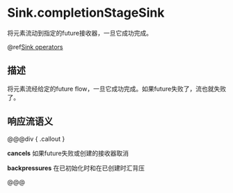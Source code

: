 # Sink.completionStageSink

将元素流动到指定的future接收器，一旦它成功完成。

@ref[Sink operators](../index.md#sink-operators)


## 描述

将元素流经给定的future flow，一旦它成功完成。如果future失败了，流也就失败了。

## 响应流语义

@@@div { .callout }

**cancels** 如果future失败或创建的接收器取消

**backpressures** 在已初始化时和在已创建时汇背压

@@@


